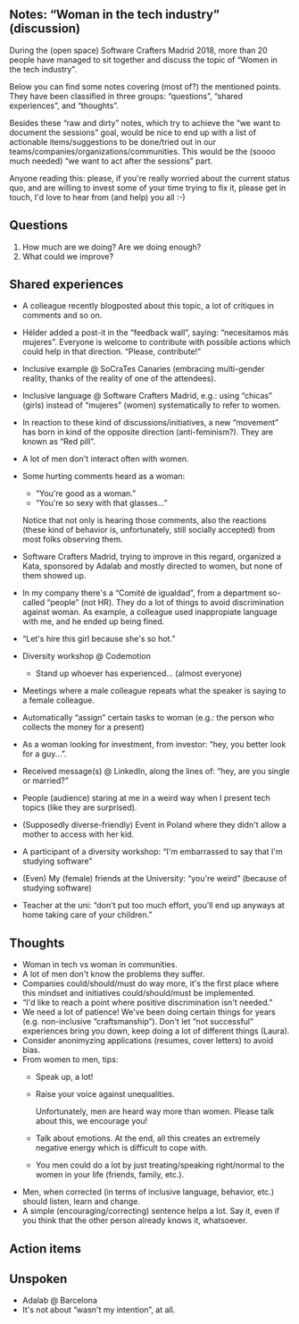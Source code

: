 ## Notes: “Woman in the tech industry” (discussion)

During the (open space) Software Crafters Madrid 2018, more than 20 people have managed to sit together and discuss the topic of “Women in the tech industry”.

Below you can find some notes covering (most of?) the mentioned points. They have been classified in three groups: “questions”, “shared experiences”, and “thoughts”. 

Besides these “raw and dirty” notes, which try to achieve the “we want to document the sessions” goal, would be nice to end up with a list of actionable items/suggestions to be done/tried out in our teams/companies/organizations/communities. This would be the (soooo much needed) “we want to act after the sessions” part.

Anyone reading this: please, if you're really worried about the current status quo, and are willing to invest some of your time trying to fix it, please get in touch, I'd love to hear from (and help) you all :-)

## Questions

1. How much are we doing? Are we doing enough? 
2. What could we improve?

## Shared experiences

- A colleague recently blogposted about this topic, a lot of critiques in comments and so on.
- Hélder added a post-it in the “feedback wall”, saying: “necesitamos más mujeres”. Everyone is welcome to contribute with possible actions which could help in that direction. “Please, contribute!”
- Inclusive example @ SoCraTes Canaries (embracing multi-gender reality, thanks of the reality of one of the attendees).
- Inclusive language @ Software Crafters Madrid, e.g.: using “chicas” (girls) instead of “mujeres” (women) systematically to refer to women.
- In reaction to these kind of discussions/initiatives, a new “movement” has born in kind of the opposite direction (anti-feminism?). They are known as “Red pill”.
- A lot of men don't interact often with women.
- Some hurting comments heard as a woman: 
  - “You're good as a woman.”
  - “You're so sexy with that glasses...”

  Notice that not only is hearing those comments, also the reactions (these kind of behavior is, unfortunately, still socially accepted) from most folks observing them.
  
- Software Crafters Madrid, trying to improve in this regard, organized a Kata, sponsored by Adalab and mostly directed to women, but none of them showed up.
- In my company there's a “Comité de igualdad”, from a department so-called “people” (not HR). They do a lot of things to avoid discrimination against woman. As example, a colleague used inappropiate language with me, and he ended up being fined.
- “Let's hire this girl because she's so hot.”
- Diversity workshop @ Codemotion
  - Stand up whoever has experienced... (almost everyone)
- Meetings where a male colleague repeats what the speaker is saying to a female colleague.
- Automatically “assign” certain tasks to woman (e.g.: the person who collects the money for a present)
- As a woman looking for investment, from investor: “hey, you better look for a guy...”.
- Received message(s) @ LinkedIn, along the lines of: “hey, are you single or married?”
- People (audience) staring at me in a weird way when I present tech topics (like they are surprised).
- (Supposedly diverse-friendly) Event in Poland where they didn't allow a mother to access with her kid.
- A participant of a diversity workshop: “I'm embarrassed to say that I'm studying software”
- (Even) My (female) friends at the University: “you're weird” (because of studying software)
- Teacher at the uni: “don't put too much effort, you'll end up anyways at home taking care of your children.”

## Thoughts

- Woman in tech vs woman in communities.
- A lot of men don't know the problems they suffer.
- Companies could/should/must do way more, it's the first place where this mindset and initiatives could/should/must be implemented.
- “I'd like to reach a point where positive discrimination isn't needed.”
- We need a lot of patience! We've been doing certain things for years (e.g. non-inclusive “craftsmanship”). Don't let “not successful” experiences bring you down, keep doing a lot of different things (Laura).
- Consider anonimyzing applications (resumes, cover letters) to avoid bias.
- From women to men, tips:
  - Speak up, a lot!
  - Raise your voice against unequalities.
  
    Unfortunately, men are heard way more than women. Please talk about this, we encourage you! 
    
  - Talk about emotions. At the end, all this creates an extremely negative energy which is difficult to cope with.
  - You men could do a lot by just treating/speaking right/normal to the women in your life (friends, family, etc.).
- Men, when corrected (in terms of inclusive language, behavior, etc.) should listen, learn and change.
- A simple (encouraging/correcting) sentence helps a lot. Say it, even if you think that the other person already knows it, whatsoever.

## Action items






## Unspoken

- Adalab @ Barcelona 
- It's not about “wasn't my intention”, at all.